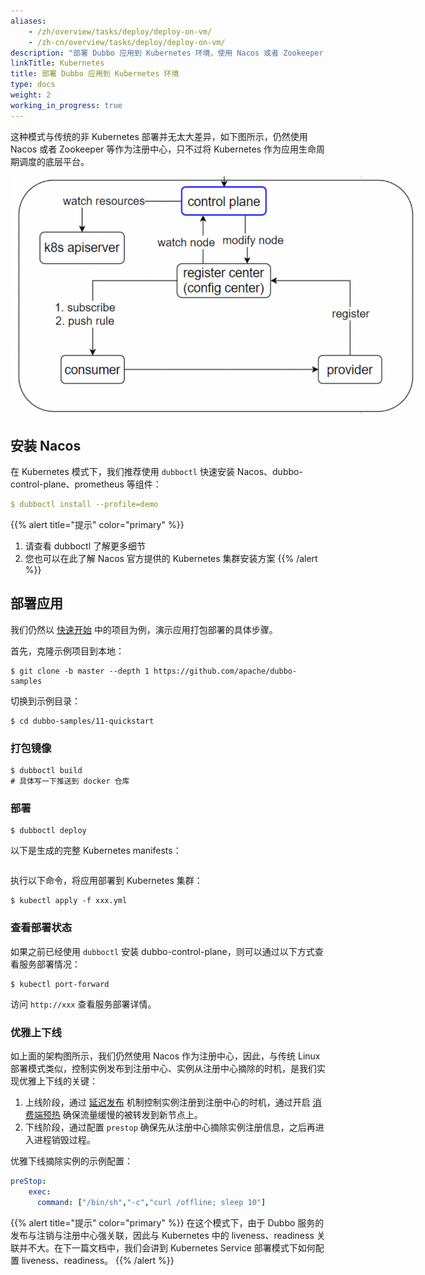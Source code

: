 ```yaml
---
aliases:
    - /zh/overview/tasks/deploy/deploy-on-vm/
    - /zh-cn/overview/tasks/deploy/deploy-on-vm/
description: "部署 Dubbo 应用到 Kubernetes 环境，使用 Nacos 或者 Zookeeper 等作为注册中心。"
linkTitle: Kubernetes
title: 部署 Dubbo 应用到 Kubernetes 环境
type: docs
weight: 2
working_in_progress: true
---
```

这种模式与传统的非 Kubernetes 部署并无太大差异，如下图所示，仍然使用 Nacos 或者 Zookeeper 等作为注册中心，只不过将 Kubernetes 作为应用生命周期调度的底层平台。

<img src="/imgs/v3/manual/java/tutorial/kubernetes/kubernetes.png" style="max-width:650px;height:auto;" />

## 安装 Nacos
在 Kubernetes 模式下，我们推荐使用 `dubboctl` 快速安装 Nacos、dubbo-control-plane、prometheus 等组件：

```yaml
$ dubboctl install --profile=demo
```

{{% alert title="提示" color="primary" %}}
1. 请查看 dubboctl 了解更多细节
2. 您也可以在此了解 Nacos 官方提供的 Kubernetes 集群安装方案
{{% /alert %}}


## 部署应用
我们仍然以 [快速开始]() 中的项目为例，演示应用打包部署的具体步骤。

首先，克隆示例项目到本地：
```shell
$ git clone -b master --depth 1 https://github.com/apache/dubbo-samples
````

切换到示例目录：
```shell
$ cd dubbo-samples/11-quickstart
```

### 打包镜像
```shell
$ dubboctl build
# 具体写一下推送到 docker 仓库
```

### 部署

```shell
$ dubboctl deploy
```

以下是生成的完整 Kubernetes manifests：

```yaml

```

执行以下命令，将应用部署到 Kubernetes 集群：
```shell
$ kubectl apply -f xxx.yml
```

### 查看部署状态
如果之前已经使用 `dubboctl` 安装 dubbo-control-plane，则可以通过以下方式查看服务部署情况：

```shell
$ kubectl port-forward
```

访问 `http://xxx` 查看服务部署详情。

### 优雅上下线
如上面的架构图所示，我们仍然使用 Nacos 作为注册中心，因此，与传统 Linux 部署模式类似，控制实例发布到注册中心、实例从注册中心摘除的时机，是我们实现优雅上下线的关键：
1. 上线阶段，通过 [延迟发布]() 机制控制实例注册到注册中心的时机，通过开启 [消费端预热]() 确保流量缓慢的被转发到新节点上。
2. 下线阶段，通过配置 `prestop` 确保先从注册中心摘除实例注册信息，之后再进入进程销毁过程。

优雅下线摘除实例的示例配置：

```yaml
preStop:
	exec:
	  command: ["/bin/sh","-c","curl /offline; sleep 10"]
```

{{% alert title="提示" color="primary" %}}
在这个模式下，由于 Dubbo 服务的发布与注销与注册中心强关联，因此与 Kubernetes 中的 liveness、readiness 关联并不大。在下一篇文档中，我们会讲到 Kubernetes Service 部署模式下如何配置 liveness、readiness。
{{% /alert %}}

